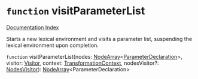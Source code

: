 # `function` visitParameterList

[Documentation Index](../README.md)

Starts a new lexical environment and visits a parameter list, suspending the lexical
environment upon completion.

`function` visitParameterList(nodes: [NodeArray](../private.interface.NodeArray/README.md)\<[ParameterDeclaration](../private.interface.ParameterDeclaration/README.md)>, visitor: [Visitor](../private.type.Visitor/README.md), context: [TransformationContext](../private.interface.TransformationContext/README.md), nodesVisitor?: [NodesVisitor](../private.interface.NodesVisitor/README.md)): [NodeArray](../private.interface.NodeArray/README.md)\<ParameterDeclaration>
